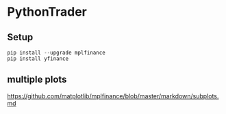 # PythonTrader

## Setup
```
pip install --upgrade mplfinance
pip install yfinance
```

## multiple plots
https://github.com/matplotlib/mplfinance/blob/master/markdown/subplots.md
